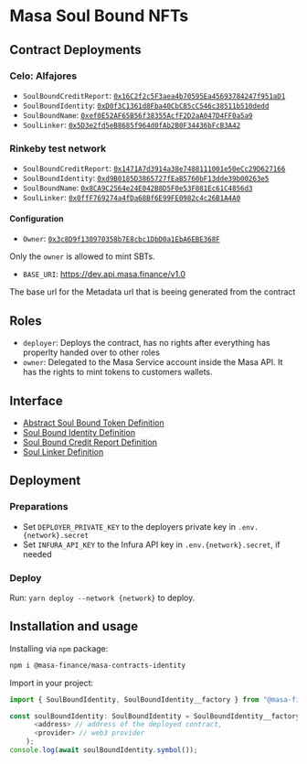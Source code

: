 # Masa Soul Bound NFTs

## Contract Deployments

### Celo: Alfajores

- `SoulBoundCreditReport`: [`0x16C2f2c5F3aea4b70595Ea45693784247f951aD1`](https://alfajores-blockscout.celo-testnet.org/address/0x16C2f2c5F3aea4b70595Ea45693784247f951aD1/transactions)
- `SoulBoundIdentity`: [`0xD0f3C1361d8Fba40CbC85cC546c38511b510dedd`](https://alfajores-blockscout.celo-testnet.org/address/0xD0f3C1361d8Fba40CbC85cC546c38511b510dedd/transactions)
- `SoulBoundName`: [`0xef0E52AF65B56f38355AcfF2D2aA047D4FF0a5a9`](https://alfajores-blockscout.celo-testnet.org/address/0xef0E52AF65B56f38355AcfF2D2aA047D4FF0a5a9/transactions)
- `SoulLinker`: [`0x5D3e2fd5eB8685f964d0fAb2B0F34436bFcB3A42`](https://alfajores-blockscout.celo-testnet.org/address/0x5D3e2fd5eB8685f964d0fAb2B0F34436bFcB3A42/transactions)

### Rinkeby test network

- `SoulBoundCreditReport`: [`0x1471A7d3914a38e7488111001e50eCc29D627166`](https://rinkeby.etherscan.io/address/0x1471A7d3914a38e7488111001e50eCc29D627166)
- `SoulBoundIdentity`: [`0xd9B0185D3865727fEaB5760bF13dde39b00263e5`](https://rinkeby.etherscan.io/address/0xd9B0185D3865727fEaB5760bF13dde39b00263e5)
- `SoulBoundName`: [`0x8CA9C2564e24E042B8D5F0e53F881Ec61C4856d3`](https://rinkeby.etherscan.io/address/0x8CA9C2564e24E042B8D5F0e53F881Ec61C4856d3)
- `SoulLinker`: [`0x0ffF769274a4fDa68Bf6E99FE0982c4c26B1A4A0`](https://rinkeby.etherscan.io/address/0x0ffF769274a4fDa68Bf6E99FE0982c4c26B1A4A0)

#### Configuration

- `Owner`: [`0x3c8D9f130970358b7E8cbc1DbD0a1EbA6EBE368F`](https://alfajores-blockscout.celo-testnet.org/address/0x3c8D9f130970358b7E8cbc1DbD0a1EbA6EBE368F/transactions)

Only the `owner` is allowed to mint SBTs.

- `BASE_URI`: https://dev.api.masa.finance/v1.0

The base url for the Metadata url that is beeing generated from the contract

## Roles

- `deployer`: Deploys the contract, has no rights after everything has properlty handed over to other roles
- `owner`: Delegated to the Masa Service account inside the Masa API. It has the rights to mint tokens to customers
  wallets.

## Interface

- [Abstract Soul Bound Token Definition](docs/SoulBoundToken.md)
- [Soul Bound Identity Definition](docs/SoulBoundIdentity.md)
- [Soul Bound Credit Report Definition](docs/SoulBoundCreditReport.md)
- [Soul Linker Definition](docs/SoulLinker.md)

## Deployment

### Preparations

* Set `DEPLOYER_PRIVATE_KEY` to the deployers private key in `.env.{network}.secret`
* Set `INFURA_API_KEY` to the Infura API key in `.env.{network}.secret`, if needed

### Deploy

Run: `yarn deploy --network {network}` to deploy.

## Installation and usage

Installing via `npm` package:

```bash
npm i @masa-finance/masa-contracts-identity
```

Import in your project:

```typescript
import { SoulBoundIdentity, SoulBoundIdentity__factory } from "@masa-finance/masa-contracts-identity";

const soulBoundIdentity: SoulBoundIdentity = SoulBoundIdentity__factory.connect(
      <address> // address of the deployed contract,
      <provider> // web3 provider
    );
console.log(await soulBoundIdentity.symbol());
```
